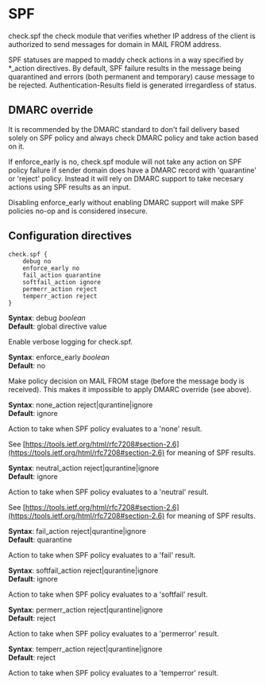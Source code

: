 # SPF

check.spf the check module that verifies whether IP address of the client is
authorized to send messages for domain in MAIL FROM address.

SPF statuses are mapped to maddy check actions in a way
specified by \*_action directives. By default, SPF failure 
results in the message being quarantined and errors (both permanent and 
temporary) cause message to be rejected.
Authentication-Results field is generated irregardless of status.

## DMARC override

It is recommended by the DMARC standard to don't fail delivery based solely on
SPF policy and always check DMARC policy and take action based on it.

If enforce\_early is no, check.spf module will not take any action on SPF
policy failure if sender domain does have a DMARC record with 'quarantine' or
'reject' policy. Instead it will rely on DMARC support to take necesary
actions using SPF results as an input.

Disabling enforce\_early without enabling DMARC support will make SPF policies
no-op and is considered insecure.

## Configuration directives

```
check.spf {
    debug no
    enforce_early no
    fail_action quarantine
    softfail_action ignore
    permerr_action reject
    temperr_action reject
}
```

**Syntax**: debug _boolean_ <br>
**Default**: global directive value

Enable verbose logging for check.spf.

**Syntax**: enforce\_early _boolean_ <br>
**Default**: no

Make policy decision on MAIL FROM stage (before the message body is received).
This makes it impossible to apply DMARC override (see above).

**Syntax**: none\_action reject|qurantine|ignore <br>
**Default**: ignore

Action to take when SPF policy evaluates to a 'none' result.

See [https://tools.ietf.org/html/rfc7208#section-2.6](https://tools.ietf.org/html/rfc7208#section-2.6) for meaning of
SPF results.

**Syntax**: neutral\_action reject|qurantine|ignore <br>
**Default**: ignore

Action to take when SPF policy evaluates to a 'neutral' result.

See [https://tools.ietf.org/html/rfc7208#section-2.6](https://tools.ietf.org/html/rfc7208#section-2.6) for meaning of
SPF results.

**Syntax**: fail\_action reject|qurantine|ignore <br>
**Default**: quarantine

Action to take when SPF policy evaluates to a 'fail' result.

**Syntax**: softfail\_action reject|qurantine|ignore <br>
**Default**: ignore

Action to take when SPF policy evaluates to a 'softfail' result.

**Syntax**: permerr\_action reject|qurantine|ignore <br>
**Default**: reject

Action to take when SPF policy evaluates to a 'permerror' result.

**Syntax**: temperr\_action reject|qurantine|ignore <br>
**Default**: reject

Action to take when SPF policy evaluates to a 'temperror' result.
